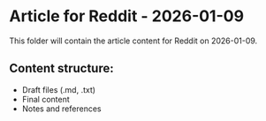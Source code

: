# Article for Reddit - 2026-01-09

This folder will contain the article content for Reddit on 2026-01-09.

## Content structure:
- Draft files (.md, .txt)
- Final content
- Notes and references
